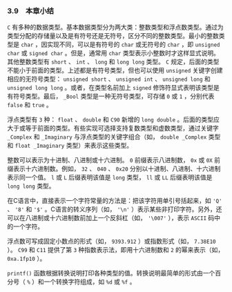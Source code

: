 ### 3.9　本章小结

`C` 有多种的数据类型。基本数据类型分为两大类：整数类型和浮点数类型。通过为类型分配的存储量以及是有符号还是无符号，区分不同的整数类型。最小的整数类型是 `char` ，因实现不同，可以是有符号的 `char` 或无符号的 `char` ，即 `unsigned char` 或 `signed char` 。但是，通常用 `char` 类型表示小整数时才这样显式说明。其他整数类型有 `short` 、 `int` 、 `long` 和 `long long` 类型。 `C` 规定，后面的类型不能小于前面的类型。上述都是有符号类型，但也可以使用 `unsigned` 关键字创建相应的无符号类型： `unsigned short` 、 `unsigned int` 、 `unsigned long` 和 `unsigned long long` 。或者，在类型名前加上 `signed` 修饰符显式表明该类型是有符号类型。最后， `_Bool` 类型是一种无符号类型，可存储 `0` 或 `1` ，分别代表 `false` 和 `true` 。

浮点类型有 `3` 种： `float` 、 `double` 和 `C90` 新增的 `long double` 。后面的类型应大于或等于前面的类型。有些实现可选择支持复数类型和虚数类型，通过关键字 `_Complex` 和 `_Imaginary` 与浮点类型的关键字组合（如， `double _Complex` 类型和 `float _Imaginary` 类型）来表示这些类型。

整数可以表示为十进制、八进制或十六进制。 `0` 前缀表示八进制数， `0x` 或 `0X` 前缀表示十六进制数。例如， `32` 、 `040` 、 `0x20` 分别以十进制、八进制、十六进制表示同一个值。 `l` 或 `L` 后缀表明该值是 `long` 类型， `ll` 或 `LL` 后缀表明该值是 `long long` 类型。

在C语言中，直接表示一个字符常量的方法是：把该字符用单引号括起来，如 `'Q'` 、 `'8'` 和 `'$'` 。C语言的转义序列（如， `'\n'` ）表示某些非打印字符。另外，还可以在八进制或十六进制数前加上一个反斜杠（如， `'\007'` ），表示 `ASCII` 码中的一个字符。

浮点数可写成固定小数点的形式（如， `9393.912` ）或指数形式（如， `7.38E10` ）。 `C99` 和 `C11` 提供了第 `3` 种指数表示法，即用十六进制数和 `2` 的幂来表示（如， `0xa.1fp10` ）。

`printf()` 函数根据转换说明打印各种类型的值。转换说明最简单的形式由一个百分号（ `%` ）和一个转换字符组成，如 `%d` 或 `%f` 。


